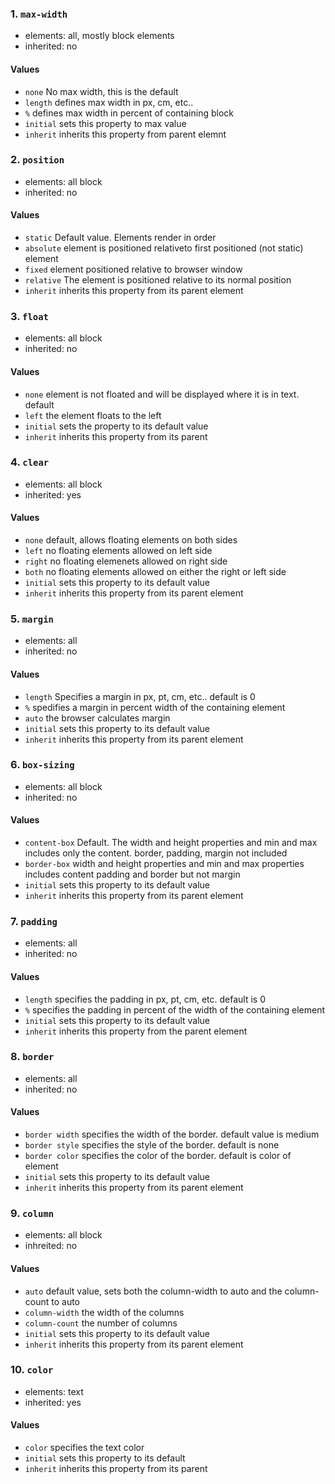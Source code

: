 ### 1. `max-width`

* elements: all, mostly block elements
* inherited: no

#### Values

* `none` No max width, this is the default
* `length` defines max width in px, cm, etc..
* `%` defines max width in percent of containing block
* `initial` sets this property to max value
* `inherit` inherits this property from parent elemnt

### 2. `position`

* elements: all block
* inherited: no

#### Values

* `static` Default value. Elements render in order
* `absolute` element is positioned relativeto first positioned (not static) element
* `fixed` element positioned relative to browser window
* `relative` The element is positioned relative to its normal position
* `inherit` inherits this property from its parent element

### 3. `float`

* elements: all block
* inherited: no

#### Values

* `none` element is not floated and will be displayed where it is in text. default
* `left` the element floats to the left
* `initial` sets the property to its default value
* `inherit` inherits this property from its parent

### 4. `clear`

* elements: all block
* inherited: yes

#### Values

* `none` default, allows floating elements on both sides
* `left` no floating elements allowed on left side
* `right` no floating elemenets allowed on right side
* `both` no floating elements allowed on either the right or left side
* `initial` sets this property to its default value
* `inherit` inherits this property from its parent element

### 5. `margin`

* elements: all
* inherited: no

#### Values

* `length` Specifies a margin in px, pt, cm, etc.. default is 0
* `%` spedifies a margin in percent width of the containing element
* `auto` the browser calculates margin
* `initial` sets this property to its default value
* `inherit` inherits this property from its parent element

### 6. `box-sizing`

* elements: all block
* inherited: no

#### Values

* `content-box` Default. The width and height properties and min and max includes only the content.  border, padding, margin not included
* `border-box` width and height properties and min and max properties includes content padding and border but not margin
* `initial` sets this property to its default value
* `inherit` inherits this property from its parent element

### 7. `padding`

* elements: all
* inherited: no

#### Values

* `length` specifies the padding in px, pt, cm, etc. default is 0
* `%` specifies the padding in percent of the width of the containing element
* `initial` sets this property to its default value
* `inherit` inherits this property from the parent element

### 8. `border`

* elements: all
* inherited: no

#### Values

* `border width` specifies the width of the border. default value is medium
* `border style` specifies the style of the border. default is none
* `border color` specifies the color of the border. default is color of element
* `initial` sets this property to its default value
* `inherit` inherits this property from its parent element

### 9. `column`

* elements: all block
* inhreited: no

#### Values

* `auto` default value, sets both the column-width to auto and the column-count to auto
* `column-width` the width of the columns
* `column-count` the number of columns
* `initial` sets this property to its default value
* `inherit` inherits this property from its parent element

### 10. `color`

* elements: text
* inherited: yes

#### Values

* `color` specifies the text color
* `initial` sets this property to its default
* `inherit` inherits this property from its parent
